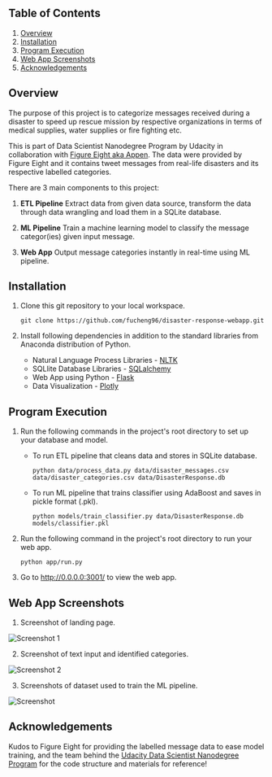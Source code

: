 ## Table of Contents

1. [Overview](#Overview)
2. [Installation](#Installation)
3. [Program Execution](#Program-Execution)
4. [Web App Screenshots](#Web-App-Screenshots)
5. [Acknowledgements](#Acknowledgements)

## Overview
The purpose of this project is to categorize messages received during a disaster to speed up rescue mission by respective organizations in terms of medical supplies, water supplies or fire fighting etc. 

This is part of Data Scientist Nanodegree Program by Udacity in collaboration with [Figure Eight aka Appen](https://appen.com/). The data were provided by Figure Eight and it contains tweet messages from real-life disasters and its respective labelled categories.

There are 3 main components to this project:
1. **ETL Pipeline**
   Extract data from given data source, transform the data through data wrangling and load them in a SQLite database.
   
2. **ML Pipeline**
   Train a machine learning model to classify the message categor(ies) given input message.
   
3. **Web App**
   Output message categories instantly in real-time using ML pipeline.

## Installation

1. Clone this git repository to your local workspace.
   
   `git clone https://github.com/fucheng96/disaster-response-webapp.git`
   
2. Install following dependencies in addition to the standard libraries from Anaconda distribution of Python.

    - Natural Language Process Libraries - [NLTK](https://www.nltk.org/)
    - SQLlite Database Libraries - [SQLalchemy](https://www.sqlalchemy.org/)
    - Web App using Python - [Flask](https://flask.palletsprojects.com/en/2.0.x/)
    - Data Visualization - [Plotly](https://plotly.github.io/plotly.py-docs/index.html)

## Program Execution
1. Run the following commands in the project's root directory to set up your database and model.

    - To run ETL pipeline that cleans data and stores in SQLite database.
      
      `python data/process_data.py data/disaster_messages.csv data/disaster_categories.csv data/DisasterResponse.db`
      
    - To run ML pipeline that trains classifier using AdaBoost and saves in pickle format (.pkl).
      
      `python models/train_classifier.py data/DisasterResponse.db models/classifier.pkl`

2. Run the following command in the project's root directory to run your web app.
   
   `python app/run.py`

3. Go to http://0.0.0.0:3001/ to view the web app.

## Web App Screenshots

1. Screenshot of landing page. 

![Screenshot 1]()

2. Screenshot of text input and identified categories.

![Screenshot 2]()

3. Screenshots of dataset used to train the ML pipeline.

![Screenshot]()

## Acknowledgements

Kudos to Figure Eight for providing the labelled message data to ease model training, and the team behind the [Udacity Data Scientist Nanodegree Program](https://www.udacity.com/course/data-scientist-nanodegree--nd025) for the code structure and materials for reference!
